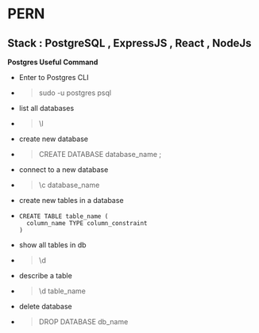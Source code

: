 # PERN

## Stack : PostgreSQL  , ExpressJS , React , NodeJs

**Postgres Useful Command**

  * Enter to Postgres CLI
  * > sudo -u postgres psql
  * list all databases
  * > \l
  * create new database
  * > CREATE DATABASE database_name ;
  * connect to a new database
  * > \c database_name
  * create new tables in a database
  * ```
    CREATE TABLE table_name (
      column_name TYPE column_constraint
    )
      ```
  * show all tables in db
  * > \d
  * describe a table
  * > \d table_name
  * delete database
  * > DROP DATABASE db_name




<!--

DROP TABLE restaurants;

CREATE TABLE restaurants (
  id BIGSERIAL NOT NULL PRIMARY KEY,
  name VARCHAR(50)NOT NULL,
  location VARCHAR(50)NOT NULL,
  price_range INT NOT NULL check(price_range>= 1 and price_range <= 50)
);

INSERT INTO restaurants(name , location , price_range) VALUES ('KFC','Rabat',59);

SELECT * FROM restaurants;

-->
